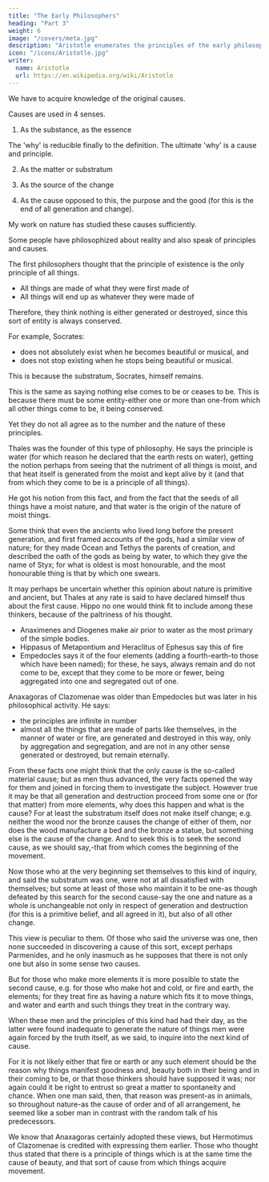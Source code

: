 ```yaml
---
title: "The Early Philosophers"
heading: "Part 3"
weight: 6
image: "/covers/meta.jpg"
description: "Aristotle enumerates the principles of the early philosophers"
icon: "/icons/Aristotle.jpg"
writer:
  name: Aristotle
  url: https://en.wikipedia.org/wiki/Aristotle
---
```




We have to acquire knowledge of the original causes. 

 <!-- (for we say we know each thing only when we think we recognize its first cause), and  -->

Causes are used in 4 senses.

1. As the substance, as the essence

The 'why' is reducible finally to the definition. The ultimate 'why' is a cause and principle.

2. As the matter or substratum

3. As the source of the change

4. As the cause opposed to this, the purpose and the good (for this is the end of all generation and change). 


My work on nature has studied these causes sufficiently. 

Some people have philosophized about reality and also speak of principles and causes. 

The first philosophers thought that the principle of existence is the only principle of all things.
- All things are made of what they were first made of
- All things will end up as whatever they were made of

<!-- s which were of the nature of matter were   -->

<!-- That of which all things that are consist, the first from which they come to be, the last into which they are resolved (the substance remaining, but changing in its modifications), this they say is the element and this the principle of things. -->

Therefore, they think nothing is either generated or destroyed, since this sort of entity is always conserved. 

For example, Socrates:
- does not absolutely exist when he becomes beautiful or musical, and
- does not stop existing when he stops being beautiful or musical. 

This is because the substratum, Socrates, himself remains. 

This is the same as saying nothing else comes to be or ceases to be. This is because there must be some entity-either one or more than one-from which all other things come to be, it being conserved.

Yet they do not all agree as to the number and the nature of these principles. 

Thales was the founder of this type of philosophy. He says the principle is water (for which reason he declared that the earth rests on water), getting the notion perhaps from seeing that the nutriment of all things is moist, and that heat itself is generated from the moist and kept alive by it (and that from which they come to be is a principle of all things). 

He got his notion from this fact, and from the fact that the seeds of all things have a moist nature, and that water is the origin of the nature of moist things.

Some think that even the ancients who lived long before the present generation, and first framed accounts of the gods, had a similar view of nature; for they made Ocean and Tethys the parents of creation, and described the oath of the gods as being by water, to which they give the name of Styx; for what is oldest is most honourable, and the most honourable thing is that by which one swears. 

It may perhaps be uncertain whether this opinion about nature is primitive and ancient, but Thales at any rate is said to have declared himself thus about the first cause. Hippo no one would think fit to include among these thinkers, because of the paltriness of his thought.

- Anaximenes and Diogenes make air prior to water as the most primary of the simple bodies.
- Hippasus of Metapontium and Heraclitus of Ephesus say this of fire
- Empedocles says it of the four elements (adding a fourth-earth-to those which have been named); for these, he says, always remain and do not come to be, except that they come to be more or fewer, being aggregated into one and segregated out of one.

Anaxagoras of Clazomenae was older than Empedocles but was later in his philosophical activity. He says:
- the principles are infinite in number
- almost all the things that are made of parts like themselves, in the manner of water or fire, are generated and destroyed in this way, only by aggregation and segregation, and are not in any other sense generated or destroyed, but remain eternally.

From these facts one might think that the only cause is the so-called material cause; but as men thus advanced, the very facts opened the way for them and joined in forcing them to investigate the subject. However true it may be that all generation and destruction proceed from some one or (for that matter) from more elements, why does this happen and what is the cause? For at least the substratum itself does not make itself change; e.g. neither the wood nor the bronze causes the change of either of them, nor does the wood manufacture a bed and the bronze a statue, but something else is the cause of the change. And to seek this is to seek the second cause, as we should say,-that from which comes the beginning of the movement. 

Now those who at the very beginning set themselves to this kind of inquiry, and said the substratum was one, were not at all dissatisfied with themselves; but some at least of those who maintain it to be one-as though defeated by this search for the second cause-say the one and nature as a whole is unchangeable not only in respect of generation and destruction (for this is a primitive belief, and all agreed in it), but also of all other change. 

This view is peculiar to them. Of those who said the universe was one, then none succeeded in discovering a cause of this sort, except perhaps Parmenides, and he only inasmuch as he supposes that there is not only one but also in some sense two causes. 

But for those who make more elements it is more possible to state the second cause, e.g. for those who make hot and cold, or fire and earth, the elements; for they treat fire as having a nature which fits it to move things, and water and earth and such things they treat in the contrary way.

When these men and the principles of this kind had had their day, as the latter were found inadequate to generate the nature of things men were again forced by the truth itself, as we said, to inquire into the next kind of cause. 

For it is not likely either that fire or earth or any such element should be the reason why things manifest goodness and, beauty both in their being and in their coming to be, or that those thinkers should have supposed it was; nor again could it be right to entrust so great a matter to spontaneity and chance. When one man said, then, that reason was present-as in animals, so throughout nature-as the cause of order and of all arrangement, he seemed like a sober man in contrast with the random talk of his predecessors. 

We know that Anaxagoras certainly adopted these views, but Hermotimus of Clazomenae is credited with expressing them earlier. Those who thought thus stated that there is a principle of things which is at the same time the cause of beauty, and that sort of cause from which things acquire movement.


